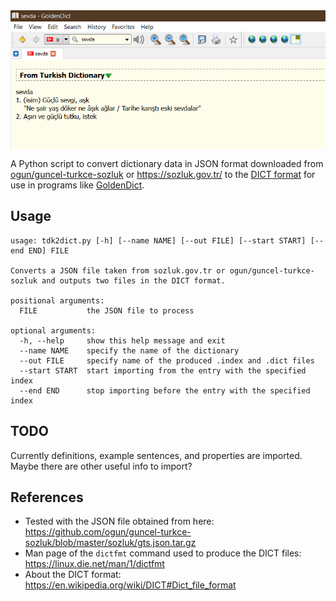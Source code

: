 <img src="shot.png" width="600" style="text-align:center; display: block;">

A Python script to convert dictionary data in JSON format downloaded from [ogun/guncel-turkce-sozluk](https://github.com/ogun/guncel-turkce-sozluk) or https://sozluk.gov.tr/ to the [DICT format](https://en.wikipedia.org/wiki/DICT#Dict_file_format)
for use in programs like [GoldenDict](http://www.goldendict.org/).

## Usage

```
usage: tdk2dict.py [-h] [--name NAME] [--out FILE] [--start START] [--end END] FILE

Converts a JSON file taken from sozluk.gov.tr or ogun/guncel-turkce-sozluk and outputs two files in the DICT format.

positional arguments:
  FILE           the JSON file to process

optional arguments:
  -h, --help     show this help message and exit
  --name NAME    specify the name of the dictionary
  --out FILE     specify name of the produced .index and .dict files
  --start START  start importing from the entry with the specified index
  --end END      stop importing before the entry with the specified index
```

## TODO

Currently definitions, example sentences, and properties are imported. Maybe there are other useful info to import?

## References

- Tested with the JSON file obtained from here: https://github.com/ogun/guncel-turkce-sozluk/blob/master/sozluk/gts.json.tar.gz
- Man page of the `dictfmt` command used to produce the DICT files: https://linux.die.net/man/1/dictfmt
- About the DICT format: https://en.wikipedia.org/wiki/DICT#Dict_file_format
